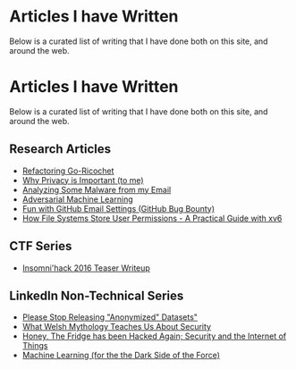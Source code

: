 # Articles I have Written

Below is a curated list of writing that I have done both on this site, and around the web.

# Articles I have Written

Below is a curated list of writing that I have done both on this site, and around the web.


## Research Articles

* [Refactoring Go-Ricochet](/posts/ricochet-refactor.html)
* [Why Privacy is Important (to me)](/posts/privacy.html)
* [Analyzing Some Malware from my Email](/posts/malware-email-analysis.html)
* [Adversarial Machine Learning](/posts/adversarial-machine-learning.html)
* [Fun with GitHub Email Settings (GitHub Bug Bounty)](/posts/fun-with-github.html)
* [How File Systems Store User Permissions - A Practical Guide with xv6](/posts/file-system-permissions-and-xv6.html)

## CTF Series

* [Insomni'hack 2016 Teaser Writeup](/posts/insomnihack-teaser-ctf-2016.html)

## LinkedIn Non-Technical Series

* [Please Stop Releasing "Anonymized" Datasets"](https://www.linkedin.com/pulse/please-stop-releasing-anonymized-datasets-sarah-jamie-lewis)
* [What Welsh Mythology Teaches Us About Security](https://www.linkedin.com/pulse/what-welsh-mythology-teaches-us-security-sarah-jamie-lewis)
* [Honey, The Fridge has been Hacked Again; Security and the Internet of Things](https://www.linkedin.com/pulse/honey-fridge-has-been-hacked-again-security-internet-things-lewis)
* [Machine Learning (for the the Dark Side of the Force)](https://www.linkedin.com/pulse/machine-learning-dark-side-force-sarah-jamie-lewis)

